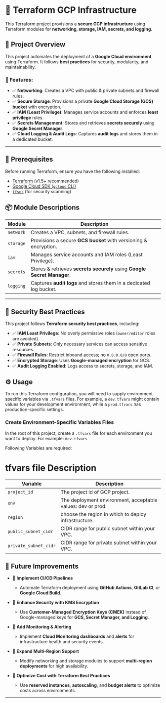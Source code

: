 # 🚀 Terraform GCP Infrastructure

This Terraform project provisions a **secure GCP infrastructure** using Terraform modules for **networking, storage, IAM, secrets, and logging**.

## 📖 Project Overview

This project automates the deployment of a **Google Cloud environment** using Terraform. It follows **best practices** for security, modularity, and maintainability.

### 🔹 Features:
- ✅ **Networking**: Creates a VPC with public & private subnets and firewall rules.
- ✅ **Secure Storage**: Provisions a private **Google Cloud Storage (GCS) bucket** with encryption.
- ✅ **IAM (Least Privilege)**: Manages service accounts and enforces **least privilege** roles.
- ✅ **Secrets Management**: Stores and retrieves **secrets securely** using **Google Secret Manager**.
- ✅ **Cloud Logging & Audit Logs**: Captures **audit logs** and stores them in a dedicated bucket.

---

## 🔧 Prerequisites

Before running Terraform, ensure you have the following installed:

- [Terraform](https://developer.hashicorp.com/terraform/downloads) (v1.5+ recommended)
- [Google Cloud SDK (`gcloud` CLI)](https://cloud.google.com/sdk/docs/install)
- [`tfsec`](https://aquasecurity.github.io/tfsec/) (for security scanning)

## 📦 Module Descriptions

| Module      | Description |
|-------------|------------|
| `network`   | Creates a VPC, subnets, and firewall rules. |
| `storage`   | Provisions a secure **GCS bucket** with versioning & encryption. |
| `iam`       | Manages service accounts and IAM roles (Least Privilege). |
| `secrets`   | Stores & retrieves **secrets securely** using **Google Secret Manager**. |
| `logging`   | Captures **audit logs** and stores them in a dedicated log bucket. |

---

## 🔐 Security Best Practices

This project follows **Terraform security best practices**, including:

- ✅ **IAM Least Privilege**: No overly permissive roles (`owner/editor` roles are avoided).
- ✅ **Private Subnets**: Only necessary services can access sensitive resources.
- ✅ **Firewall Rules**: Restrict inbound access; no `0.0.0.0/0` open ports.
- ✅ **Encrypted Storage**: Uses **Google-managed encryption** for GCS.
- ✅ **Audit Logging Enabled**: Logs access to secrets, storage, and IAM.

## ⚙️ Usage

To run this Terraform configuration, you will need to supply environment-specific variables via `.tfvars` files. For example, a `dev.tfvars` might contain values for your development environment, while a `prod.tfvars` has production-specific settings.

### Create Environment-Specific Variables Files

In the root of this project, create a `.tfvars` file for each environment you want to deploy. For example:
<code>dev.tfvars</code>

Following Variables are required:
# tfvars file Description

| Variable     | Description |
|-------------|------------|
| `project_id`   | The project id of GCP project. |
| `env`   | The deployment environment, acceptable values: dev or prod. |
| `region`       | choose the region in which to deploy infrastructure. |
| `public_subnet_cidr`   | CIDR range for public subnet within your VPC. |
| `private_subnet_cidr`   | CIDR range for private subnet within your VPC. |



## 📜 Future Improvements

- 🔹 **Implement CI/CD Pipelines**  
  - Automate Terraform deployment using **GitHub Actions**, **GitLab CI**, or **Google Cloud Build**.

- 🔹 **Enhance Security with KMS Encryption**  
  - Use **Customer-Managed Encryption Keys (CMEK)** instead of Google-managed keys for **GCS, Secret Manager, and Logging**.

- 🔹 **Add Monitoring & Alerting**  
  - Implement **Cloud Monitoring dashboards** and **alerts** for infrastructure health and security events.

- 🔹 **Expand Multi-Region Support**  
  - Modify networking and storage modules to support **multi-region deployments** for high availability.

- 🔹 **Optimize Cost with Terraform Best Practices**  
  - Use **reserved instances**, **autoscaling**, and **budget alerts** to optimize costs across environments.

---
